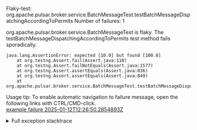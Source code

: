         
Flaky-test: org.apache.pulsar.broker.service.BatchMessageTest.testBatchMessageDispatchingAccordingToPermits
Number of failures: 1

org.apache.pulsar.broker.service.BatchMessageTest is flaky. The testBatchMessageDispatchingAccordingToPermits test method fails sporadically.

```
java.lang.AssertionError: expected [10.0] but found [100.0]
	at org.testng.Assert.fail(Assert.java:110)
	at org.testng.Assert.failNotEquals(Assert.java:1577)
	at org.testng.Assert.assertEquals(Assert.java:836)
	at org.testng.Assert.assertEquals(Assert.java:849)
	at org.apache.pulsar.broker.service.BatchMessageTest.testBatchMessageDispatchingAccordingToPermits(BatchMessageTest.java:1016)
```

Usage tip: To enable automatic navigation to failure message, open the following links with CTRL/CMD-click.  
[example failure 2025-01-12T12:26:50.2854893Z](https://github.com/apache/pulsar/actions/runs/12733345362/job/35489790434#step:11:1140)  


<details>
<summary>Full exception stacktrace</summary>
<code><pre>
java.lang.AssertionError: expected [10.0] but found [100.0]
	at org.testng.Assert.fail(Assert.java:110)
	at org.testng.Assert.failNotEquals(Assert.java:1577)
	at org.testng.Assert.assertEquals(Assert.java:836)
	at org.testng.Assert.assertEquals(Assert.java:849)
	at org.apache.pulsar.broker.service.BatchMessageTest.testBatchMessageDispatchingAccordingToPermits(BatchMessageTest.java:1016)
	at java.base/jdk.internal.reflect.DirectMethodHandleAccessor.invoke(DirectMethodHandleAccessor.java:103)
	at java.base/java.lang.reflect.Method.invoke(Method.java:580)
	at org.testng.internal.invokers.MethodInvocationHelper.invokeMethod(MethodInvocationHelper.java:139)
	at org.testng.internal.invokers.InvokeMethodRunnable.runOne(InvokeMethodRunnable.java:47)
	at org.testng.internal.invokers.InvokeMethodRunnable.call(InvokeMethodRunnable.java:76)
	at org.testng.internal.invokers.InvokeMethodRunnable.call(InvokeMethodRunnable.java:11)
	at java.base/java.util.concurrent.FutureTask.run(FutureTask.java:317)
	at java.base/java.util.concurrent.ThreadPoolExecutor.runWorker(ThreadPoolExecutor.java:1144)
	at java.base/java.util.concurrent.ThreadPoolExecutor$Worker.run(ThreadPoolExecutor.java:642)
	at java.base/java.lang.Thread.run(Thread.java:1583)

</pre></code>
</details>

